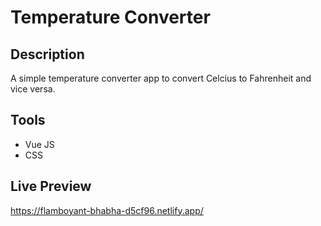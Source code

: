 # Temperature Converter

## Description
A simple temperature converter app to convert Celcius to Fahrenheit and vice versa.

## Tools
- Vue JS
- CSS

## Live Preview
https://flamboyant-bhabha-d5cf96.netlify.app/

